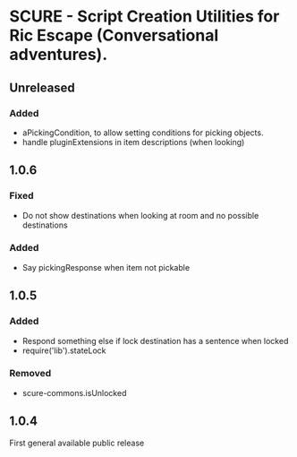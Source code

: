 # SCURE - Script Creation Utilities for Ric Escape (Conversational adventures).

## Unreleased
### Added
- aPickingCondition, to allow setting conditions for picking objects.
- handle pluginExtensions in item descriptions (when looking)

## 1.0.6
### Fixed
- Do not show destinations when looking at room and no possible destinations

### Added
- Say pickingResponse when item not pickable

## 1.0.5
### Added
- Respond something else if lock destination has a sentence when locked
- require('lib').stateLock 

### Removed
- scure-commons.isUnlocked

## 1.0.4
First general available public release